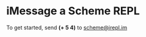 # iMessage a Scheme REPL

To get started, send **(+ 5 4)** to [scheme@irepl.im](imessage://scheme@irepl.im)